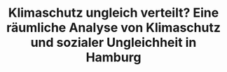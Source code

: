 ---
id: klimaschutz
title: "Klimaschutz ungleich verteilt? Eine räumliche Analyse von Klimaschutz und sozialer Ungleichheit in Hamburg"
title_project: "Klimaschutz - ungleich verteilt? Eine räumliche Analyse von Klimaschutzprojekten und sozialer Ungleichheit in Hamburg"
title_short: "Klimaschutz"
period: "Okt 24 – Sep 25 (12 Monate)" 
round: "4"
lecture2go: "70598"
uhh_url: "https://www.hcl.uni-hamburg.de/ddlitlab/data-literacy-studierendenprojekte/vierte-foerderrunde/klimaschutz.html"
students: "Timon Kollhoff, Moritz Rosenboom, Jasmin Baghiana"
mentor: "Jessica Haak"
text: |
    Umfragen zum Klimawandel zeigen, dass die Unterstützung von Klimaschutz mit den soziodemografischen Charakteristika einer Person zusammenhängt. Je niedriger das Einkommen und die Bildung sind, desto weniger betrachtet man den Klimawandel als dringliches Problem, beteiligt sich weniger an Klimaschutz und sieht diesen als weniger notwendig an. Wir als Studierendengruppe vermuten, dass hier aber nicht nur individuelle Merkmale an sich und Faktoren wie eine ungerechte Kostenverteilung eine Rolle spielen, sondern auch räumlich ungleich verteilte Klimaschutzprojekte innerhalb einer Stadt. In unserem Projekt rekonstruieren wir daher am Beispiel Hamburgs, wo Klimaschutzprojekte stattfinden und ob die Verteilung systematisch mit der Sozialstruktur der Hamburger Stadtteile zusammenhängt. Unsere Ergebnisse können dazu beitragen, die Hamburger Klimapolitik sozial gerechter zu gestalten und dadurch die Akzeptanz von Klimaschutz zu fördern.

    Insgesamt wird der Klimawandel mit großer Mehrheit als deutliche Bedrohung wahrgenommen. In einer Eurobarometer-Umfrage gaben zuletzt 93 % aller Europäer:innen an, dass der Klimawandel ein “sehr ernstes” bis “eher ernstes” Problem für die Welt darstellt [1, S. 23]. Mehr als die Hälfte (58 %) meint, dass der Übergang zu einer grünen Wirtschaft beschleunigt werden sollte [1, S. 23].

    Trotz dieser breiten Anerkennung der Gefahr zeigen sich spürbare Unterschiede in Abhängigkeit vom sozioökonomischen Status der Befragten. So fällt auf, dass je höher gebildet und wohlhabender eine Person ist und je höher sie sich selbst sozial einstuft, desto eher wird der Klimawandel von ihr als Hauptproblem klassifiziert, während andersherum vor allem Hunger und Armut sowie die wirtschaftliche Lage als Hauptprobleme identifiziert werden [1, S. 14, 22]. Das gleiche Muster zeigt sich bei privaten Klimaschutzmaßnahmen, wie mehr Recycling, weniger Fleischkonsum und auch bei Einstellungen gegenüber institutionellen Klimaschutzmaßnahmen. Je niedriger der soziale Status, desto weniger wird eigeninitiativ etwas gegen den Klimawandel unternommen und desto geringer ist auch die Akzeptanz und wahrgenommene Notwendigkeit einer Vielzahl von Maßnahmen, insbesondere bei der Energiewende [1].

    In unserem Forschungsprojekt adressieren wir diesen Zusammenhang zwischen Klimaschutzprojekten und der Beteiligung, Akzeptanz und der wahrgenommenen Notwendigkeit von Klimaschutz, abhängig vom sozioökonomischen Status. Wir vermuten, dass soziale Unterschiede bei der Unterstützung von Klimaschutz nicht nur durch individuelle Merkmale [5], eine ungleiche Kostenverteilung und der (wahrgenommenen) Belastung verschiedener Akteur:innen [2], sondern auch durch lokale Unterschiede in der Umsetzung von Klimaschutzprojekten innerhalb einer Stadt verstärkt werden können. Unsere Annahme ist, dass sozial schwächer gestellte Menschen auch deshalb Klimaschutz durchschnittlich weniger unterstützen, da sie damit möglicherweise nicht ausreichend in ihrem direkten Umfeld in Berührung kommen. Erste Forschungsergebnisse verweisen dabei auf einen positiven Zusammenhang zwischen der Akzeptanz von Klimaschutzmaßnahmen und dem realen Stattfinden dieser vor Ort ebenso wie auf “räumliche Diffusionsprozesse” zwischen angrenzenden Landkreisen [3, S. 20]. Ist weiterhin davon auszugehen, dass die Beteiligung, Akzeptanz und wahrgenommene Notwendigkeit von Klimaschutz auf individueller Ebene vom sozioökonomischen Status einer Person abhängt [1, S. 14, 22], dann kann auch auf Kontextebene gefolgert werden, dass Klimaschutzprojekte vor Ort sozial ungleich verteilt sind, erkennbar daran, dass Menschen mit niedrigem Sozialstatus im Durchschnitt Klimaschutz weniger unterstützen. Das kann vermutlich umso stärker wirken, wenn wie in Hamburg sozial schwache Gebiete geballt vorkommen in mehrheitlich räumlicher Abgrenzung zu Gebieten mit sozial sehr hohem Status [4, S. 18].

    Unser Forschungsprojekt zielt darauf ab, zu analysieren, wie sich Klimaschutz zwischen den Hamburger Stadtteilen unterscheidet und ob die Verteilung von Klimaschutzprojekten mit der Sozialstruktur der Stadtteile korreliert. Dazu verfolgen wir folgende Forschungsfragen:

    - Wo werden Klimaschutzprojekte in Hamburg durchgeführt?
    - Inwiefern unterscheiden sich Klimaschutzprojekte der verschiedenen Akteure (Stadt/Zivilgesellschaft) in ihrer räumlichen Lage?
    - Wie hängt die Sozialstruktur eines Stadtteils mit den vor Ort durchgeführten Klimaschutzprojekten zusammen?
    - Welche Implikationen ergeben sich aus der (Un-)Gleichverteilung von Klimaschutzprojekten?  

    Am Ende des Projekts sollen die Ergebnisse in einer interaktiven Karte sichtbar sein. So sollen potentielle Cluster und Unterschiede zwischen Stadtteilen, Akteur:innen und ggf. verschiedensten Arten von Klimaschutzprojekten auf einen Blick dargestellt werden.

    Literatur: 

    [1] Europäische Kommission (2023): Climate Change, Special Eurobarometer 538, Report. DOI: 10.2834/653431 
    [2] Holzmann, Sara und Wolf, Ingo (2023): Klimapolitik und soziale Gerechtigkeit. Wie die deutsche Bevölkerung Zielkonflikte in der Transformation wahrnimmt, Bertelsmann Stiftung (Hrsg.): Gütersloh. DOI:10.11586/2023094 
    [3] Levi, Sebastian, Wolf, Ingo und Sommer, Stephan (2023): Geographische und zeitliche Unterschiede in der Zustimmung zu Klimaschutzpolitik in Deutschland im Zeitverlauf, Kopernikus-Projekt Ariadne (Hrsg.): Potsdam. DOI: 10.48485/pik.2023.003 
    [4] Maaß, Fabian und Huang, Zhiyuan (2023): Sozialmonitoring Integrierte Stadtteilentwicklung – Bericht 2023, Freie und Hansestadt Hamburg (Hrsg.): Hamburg.  
    [5] Droste, Luigi und Wendt, Björn (2021): Who cares? Eine ländervergleichende Analyse klimawandelbezogener Besorgnis in Europa, Soziologie und Nachhaltigkeit, 7(1), 1-42.   

image: "https://www.hcl.uni-hamburg.de/20937855/climate-change-1325882-4b9cfcb530286bef1b86fdbdcb2677738c36bba9.jpg"
image_credit: "andreas160578 / Pixabay"
---